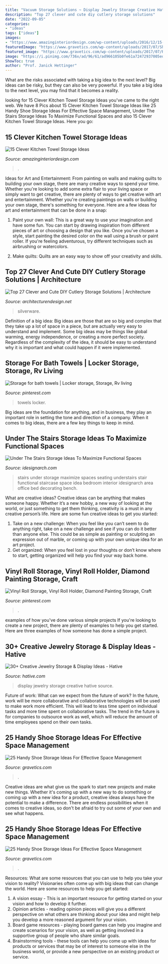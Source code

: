 ```yaml
---
title: "Vacuum Storage Solutions ~ Display Jewelry Storage Creative Hative Source"
description: "Top 27 clever and cute diy cutlery storage solutions"
date: "2022-09-05"
categories:
- "ideas"
tags: ["ideas"]
images:
- "https://www.amazinginteriordesign.com/wp-content/uploads/2016/12/15-clever-kitchen-towel-storage-ideas-3.jpg"
featuredImage: "https://www.gravetics.com/wp-content/uploads/2017/07/Shoe-Drawer.jpg"
featured_image: "https://www.gravetics.com/wp-content/uploads/2017/07/Revolving-Shoe-Cabinets.jpg"
image: "https://i.pinimg.com/736x/ad/96/61/ad966105b0fe61a72472937005edb45f--bath-towels-rv.jpg"
ShowToc: true
author: "Prof. Janick Hettinger"
---
```



What are the risks associated with taking a big idea to the next level?
Big ideas can be risky, but they can also be very powerful. If you take a big idea to the next level, you may find that it becomes a reality.

	

		
looking for 15 Clever Kitchen Towel Storage Ideas you've came to the right web. We have 8 Pics about 15 Clever Kitchen Towel Storage Ideas like 25 Handy Shoe Storage Ideas For Effective Space Management, Under The Stairs Storage Ideas To Maximize Functional Spaces and also 15 Clever Kitchen Towel Storage Ideas. Here you go:
		
    
## 15 Clever Kitchen Towel Storage Ideas

<img loading=lazy src="https://www.amazinginteriordesign.com/wp-content/uploads/2016/12/15-clever-kitchen-towel-storage-ideas-3.jpg" onerror="this.onerror=null;this.src='https://tse3.mm.bing.net/th?id=OIP.O_rNU8RlKMyy5DDD7xcgJwHaKL&amp;pid=15.1';" alt="15 Clever Kitchen Towel Storage Ideas">

_Source: amazinginteriordesign.com_

>. 

	

Ideas for Art and Entertainment: From painting on walls and making quilts to building your own stage, there are many creative ways to spend your time.
Whether you're looking to add some extra flair to your living space or simply want to get creative, there are plenty of ways to get creative with art and entertainment. Whether you're creating paintings on walls or building your own stage, there's something for everyone. Here are a few ideas for art and entertainment that can be done in a snap:
1. Paint your own wall: This is a great way to use your imagination and have some fun. You can start by drawing inspiration from different pieces of art or choosing a design that you like. Once you've chosen a style, start painting the desired color on the wall using a brush or paint roller. If you're feeling adventurous, try different techniques such as airbrushing or watercolors.

2. Make quilts: Quilts are an easy way to show off your creativity and skills.

    
## Top 27 Clever And Cute DIY Cutlery Storage Solutions | Architecture

<img loading=lazy src="https://cdn.architecturendesign.net/wp-content/uploads/2015/05/AD-Cutlery-Storage-Ideas-13.jpg" onerror="this.onerror=null;this.src='https://tse3.mm.bing.net/th?id=OIP.J9QzUChzaSQNPq2LgMppbgHaLO&amp;pid=15.1';" alt="Top 27 Clever and Cute DIY Cutlery Storage Solutions | Architecture">

_Source: architecturendesign.net_

>silverware. 

	

Definition of a big idea:
Big ideas are those that are so big and complex that they take up a lot of space in a piece, but are actually very easy to understand and implement. Some big ideas may be things like global warming, energy independence, or creating a more perfect society. Regardless of the complexity of the idea, it should be easy to understand why it is important and what could happen if it were implemented.

    
## Storage For Bath Towels | Locker Storage, Storage, Rv Living

<img loading=lazy src="https://i.pinimg.com/736x/ad/96/61/ad966105b0fe61a72472937005edb45f--bath-towels-rv.jpg" onerror="this.onerror=null;this.src='https://tse3.mm.bing.net/th?id=OIP.rZi5h_AbG6uw2_RVq1K2BQHaJ4&amp;pid=15.1';" alt="Storage for bath towels | Locker storage, Storage, Rv living">

_Source: pinterest.com_

>towels locker. 

	

Big ideas are the foundation for anything, and in business, they play an important role in setting the tone and direction of a company. When it comes to big ideas, there are a few key things to keep in mind. 

    
## Under The Stairs Storage Ideas To Maximize Functional Spaces

<img loading=lazy src="http://www.idesignarch.com/wp-content/uploads/Under-The-Stairs-Storage-Ideas_7.jpg" onerror="this.onerror=null;this.src='https://tse1.mm.bing.net/th?id=OIP.ZhIgz7FHpc2oy923JNa9VAHaMS&amp;pid=15.1';" alt="Under The Stairs Storage Ideas To Maximize Functional Spaces">

_Source: idesignarch.com_

>stairs under storage maximize spaces seating understairs stair functional staircase space idea bedroom interior idesignarch area office bed decorating bench. 

	

What are creative ideas?
Creative ideas can be anything that makes someone happy. Whether it’s a new hobby, a new way of looking at the world, or just something to get them thinking, creativity is a must in any creative person’s life. Here are some fun creative ideas to get you started: 
1. Take on a new challenge: When you feel like you can’t seem to do anything right, take on a new challenge and see if you can do it better than anyone else. This could be as simple as painting or sculpting an expression out of marble, or coming up with your own unique idea for an art project. 
2. Get organized: When you feel lost in your thoughts or don’t know where to start, getting organized will help you find your way back home.

    
## Vinyl Roll Storage, Vinyl Roll Holder, Diamond Painting Storage, Craft

<img loading=lazy src="https://i.pinimg.com/736x/49/cd/84/49cd8466fdd8b587b2ba53fba41838ea.jpg" onerror="this.onerror=null;this.src='https://tse3.mm.bing.net/th?id=OIP.wAwMaa6ynYLeSDa4U_wVlgHaOJ&amp;pid=15.1';" alt="Vinyl Roll Storage, Vinyl Roll Holder, Diamond Painting Storage, Craft">

_Source: pinterest.com_

>. 

	

examples of how you've done various simple projects
If you're looking to create a new project, there are plenty of examples to help you get started. Here are three examples of how someone has done a simple project.

    
## 30+ Creative Jewelry Storage &amp; Display Ideas - Hative

<img loading=lazy src="https://hative.com/wp-content/uploads/2015/01/jewelry-storage-display-ideas/23-jewelry-storage-display-ideas.jpg" onerror="this.onerror=null;this.src='https://tse3.mm.bing.net/th?id=OIP.LPKGC8hr1pSww3KTs6GAxwHaL7&amp;pid=15.1';" alt="30+ Creative Jewelry Storage &amp; Display Ideas - Hative">

_Source: hative.com_

>display jewelry storage creative hative source. 

	

Future of work: What can we expect from the future of work?
In the future, work will be more collaborative and collaborative technologies will be used to make work more efficient. This will lead to less time spent on individual tasks and more time spent on collaborative tasks. The trend in the future is for companies to outsource work as well, which will reduce the amount of time employees spend on their own tasks.

    
## 25 Handy Shoe Storage Ideas For Effective Space Management

<img loading=lazy src="https://www.gravetics.com/wp-content/uploads/2017/07/Revolving-Shoe-Cabinets.jpg" onerror="this.onerror=null;this.src='https://tse3.mm.bing.net/th?id=OIP.AZKSOYMvhUujgdyUW7QzoAHaLp&amp;pid=15.1';" alt="25 Handy Shoe Storage Ideas For Effective Space Management">

_Source: gravetics.com_

>. 

	

Creative ideas are what give us the spark to start new projects and make new things. Whether it's coming up with a new way to do something or coming up with a new idea for a product, creative ideas always have the potential to make a difference. There are endless possibilities when it comes to creative ideas, so don't be afraid to try out some of your own and see what happens.

    
## 25 Handy Shoe Storage Ideas For Effective Space Management

<img loading=lazy src="https://www.gravetics.com/wp-content/uploads/2017/07/Shoe-Drawer.jpg" onerror="this.onerror=null;this.src='https://tse4.mm.bing.net/th?id=OIP.cjrGKXQZ2lICu3QZntTEaQHaLH&amp;pid=15.1';" alt="25 Handy Shoe Storage Ideas For Effective Space Management">

_Source: gravetics.com_

>. 

	

Resources: What are some resources that you can use to help you take your vision to reality?
Visionaries often come up with big ideas that can change the world. Here are some resources to help you get started: 
1. A vision essay - This is an important resource for getting started on your vision and how to develop it further. 
2. Opinion articles - reading opinion pieces will give you a different perspective on what others are thinking about your idea and might help you develop a more reasoned argument for your vision. 
3. Board game resources - playing board games can help you imagine and create scenarios for your vision, as well as getting involved in a supportive group of people who share similar goals. 
4. Brainstorming tools - these tools can help you come up with ideas for products or services that may be of interest to someone else in the business world, or provide a new perspective on an existing product or service.

